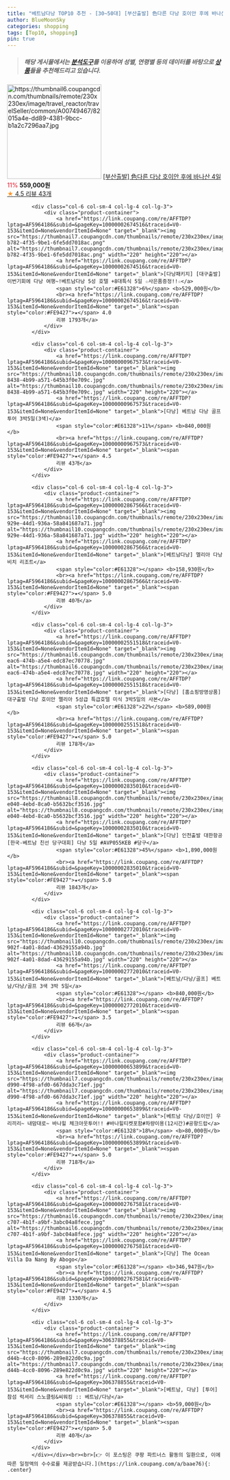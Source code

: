 ```yaml
---
title: "베트남다낭 TOP10 추천 - [30~50대] [부산출발] 色다른 다낭 호이안 후에 바나산 4일"
author: BlueMoonSky
categories: shopping
tags: [Top10, shopping]
pin: true
---
```


> ##### 해당 게시물에서는 [**분석도구**](https://itemscout.io/)를 이용하여 **성별**, **연령별** 등의 데이터를 바탕으로 [**상품**](https://link.coupang.com/a/baae76)들을 추천해드리고 있습니다.
<div class="container"><div class="row">
            <div class="col-6 col-sm-4 col-lg-4 col-lg-3">
                <div class="product-container">
                    <a href="https://link.coupang.com/re/AFFTDP?lptag=AF5964186&subid=&pageKey=10000000740352&traceid=V0-153&itemId=None&vendorItemId=None" target="_blank"><img src="https://thumbnail6.coupangcdn.com/thumbnails/remote/230x230ex/image/travel_reactor/travelSeller/common/A00749467/82015a4e-dd89-4381-9bcc-b1a2c7296aa7.jpg" alt="https://thumbnail6.coupangcdn.com/thumbnails/remote/230x230ex/image/travel_reactor/travelSeller/common/A00749467/82015a4e-dd89-4381-9bcc-b1a2c7296aa7.jpg" width="220" height="220"></a>
                    <a href="https://link.coupang.com/re/AFFTDP?lptag=AF5964186&subid=&pageKey=10000000740352&traceid=V0-153&itemId=None&vendorItemId=None" target="_blank">[부산출발] 色다른 다낭 호이안 후에 바나산 4일</a>
                    <span style="color:#E61328">11%</span> <b>559,000원</b>
                    <br><a href="https://link.coupang.com/re/AFFTDP?lptag=AF5964186&subid=&pageKey=10000000740352&traceid=V0-153&itemId=None&vendorItemId=None" target="_blank"><span style="color:#FE9427">★</span> 4.5
                    리뷰 43개</a>
                </div>
            </div>
            
            <div class="col-6 col-sm-4 col-lg-4 col-lg-3">
                <div class="product-container">
                    <a href="https://link.coupang.com/re/AFFTDP?lptag=AF5964186&subid=&pageKey=10000002674516&traceid=V0-153&itemId=None&vendorItemId=None" target="_blank"><img src="https://thumbnail7.coupangcdn.com/thumbnails/remote/230x230ex/image/travel_reactor/travelSeller/common/A00955805/83691e1d-b782-4f35-9be1-6fe5dd7018ac.png" alt="https://thumbnail7.coupangcdn.com/thumbnails/remote/230x230ex/image/travel_reactor/travelSeller/common/A00955805/83691e1d-b782-4f35-9be1-6fe5dd7018ac.png" width="220" height="220"></a>
                    <a href="https://link.coupang.com/re/AFFTDP?lptag=AF5964186&subid=&pageKey=10000002674516&traceid=V0-153&itemId=None&vendorItemId=None" target="_blank">[다낭패키지] [대구출발]이번기회에 다낭 여행~!베트남다낭 5성 호텔 +8대특식 5일 ☆사은품증정!!☆</a>
                    <span style="color:#E61328">6%</span> <b>529,000원</b>
                    <br><a href="https://link.coupang.com/re/AFFTDP?lptag=AF5964186&subid=&pageKey=10000002674516&traceid=V0-153&itemId=None&vendorItemId=None" target="_blank"><span style="color:#FE9427">★</span> 4.0
                    리뷰 1793개</a>
                </div>
            </div>
            
            <div class="col-6 col-sm-4 col-lg-4 col-lg-3">
                <div class="product-container">
                    <a href="https://link.coupang.com/re/AFFTDP?lptag=AF5964186&subid=&pageKey=10000000967573&traceid=V0-153&itemId=None&vendorItemId=None" target="_blank"><img src="https://thumbnail10.coupangcdn.com/thumbnails/remote/230x230ex/image/travel_reactor/travelConnect/common/A00186867/ab14ae75-8438-4b99-a571-645b3f0e709c.jpg" alt="https://thumbnail10.coupangcdn.com/thumbnails/remote/230x230ex/image/travel_reactor/travelConnect/common/A00186867/ab14ae75-8438-4b99-a571-645b3f0e709c.jpg" width="220" height="220"></a>
                    <a href="https://link.coupang.com/re/AFFTDP?lptag=AF5964186&subid=&pageKey=10000000967573&traceid=V0-153&itemId=None&vendorItemId=None" target="_blank">[다낭] 베트남 다낭 골프투어 3박5일(3색)</a>
                    <span style="color:#E61328">11%</span> <b>840,000원</b>
                    <br><a href="https://link.coupang.com/re/AFFTDP?lptag=AF5964186&subid=&pageKey=10000000967573&traceid=V0-153&itemId=None&vendorItemId=None" target="_blank"><span style="color:#FE9427">★</span> 4.5
                    리뷰 43개</a>
                </div>
            </div>
            
            <div class="col-6 col-sm-4 col-lg-4 col-lg-3">
                <div class="product-container">
                    <a href="https://link.coupang.com/re/AFFTDP?lptag=AF5964186&subid=&pageKey=10000002867566&traceid=V0-153&itemId=None&vendorItemId=None" target="_blank"><img src="https://thumbnail10.coupangcdn.com/thumbnails/remote/230x230ex/image/travel_reactor/travelSeller/hotel/A01036480/4dd90cca-929e-44d1-936a-58a841687a71.jpg" alt="https://thumbnail10.coupangcdn.com/thumbnails/remote/230x230ex/image/travel_reactor/travelSeller/hotel/A01036480/4dd90cca-929e-44d1-936a-58a841687a71.jpg" width="220" height="220"></a>
                    <a href="https://link.coupang.com/re/AFFTDP?lptag=AF5964186&subid=&pageKey=10000002867566&traceid=V0-153&itemId=None&vendorItemId=None" target="_blank">[베트남다낭] 멜리아 다낭 비치 리조트</a>
                    <span style="color:#E61328"></span> <b>158,930원</b>
                    <br><a href="https://link.coupang.com/re/AFFTDP?lptag=AF5964186&subid=&pageKey=10000002867566&traceid=V0-153&itemId=None&vendorItemId=None" target="_blank"><span style="color:#FE9427">★</span> 5.0
                    리뷰 40개</a>
                </div>
            </div>
            
            <div class="col-6 col-sm-4 col-lg-4 col-lg-3">
                <div class="product-container">
                    <a href="https://link.coupang.com/re/AFFTDP?lptag=AF5964186&subid=&pageKey=10000002551518&traceid=V0-153&itemId=None&vendorItemId=None" target="_blank"><img src="https://thumbnail6.coupangcdn.com/thumbnails/remote/230x230ex/image/travel_reactor/travelSeller/common/A00197802/04ca6d26-eac6-474b-a5e4-edc87ec70778.jpg" alt="https://thumbnail6.coupangcdn.com/thumbnails/remote/230x230ex/image/travel_reactor/travelSeller/common/A00197802/04ca6d26-eac6-474b-a5e4-edc87ec70778.jpg" width="220" height="220"></a>
                    <a href="https://link.coupang.com/re/AFFTDP?lptag=AF5964186&subid=&pageKey=10000002551518&traceid=V0-153&itemId=None&vendorItemId=None" target="_blank">[다낭] [홈쇼핑방영상품] 대구출발 다낭 호이안 멜리아 5성급 특급호텔 미식 3박5일의 사본</a>
                    <span style="color:#E61328">22%</span> <b>589,000원</b>
                    <br><a href="https://link.coupang.com/re/AFFTDP?lptag=AF5964186&subid=&pageKey=10000002551518&traceid=V0-153&itemId=None&vendorItemId=None" target="_blank"><span style="color:#FE9427">★</span> 5.0
                    리뷰 178개</a>
                </div>
            </div>
            
            <div class="col-6 col-sm-4 col-lg-4 col-lg-3">
                <div class="product-container">
                    <a href="https://link.coupang.com/re/AFFTDP?lptag=AF5964186&subid=&pageKey=10000002835010&traceid=V0-153&itemId=None&vendorItemId=None" target="_blank"><img src="https://thumbnail8.coupangcdn.com/thumbnails/remote/230x230ex/image/travel_reactor/travelSeller/common/A00782195/1192375e-e040-4ebd-8ca0-b5632bcf3516.jpg" alt="https://thumbnail8.coupangcdn.com/thumbnails/remote/230x230ex/image/travel_reactor/travelSeller/common/A00782195/1192375e-e040-4ebd-8ca0-b5632bcf3516.jpg" width="220" height="220"></a>
                    <a href="https://link.coupang.com/re/AFFTDP?lptag=AF5964186&subid=&pageKey=10000002835010&traceid=V0-153&itemId=None&vendorItemId=None" target="_blank">[다낭] 인천출발 대한항공 [한국-베트남 친선 당구대회] 다낭 5일 #AVP055KEB #당구</a>
                    <span style="color:#E61328">45%</span> <b>1,890,000원</b>
                    <br><a href="https://link.coupang.com/re/AFFTDP?lptag=AF5964186&subid=&pageKey=10000002835010&traceid=V0-153&itemId=None&vendorItemId=None" target="_blank"><span style="color:#FE9427">★</span> 5.0
                    리뷰 1843개</a>
                </div>
            </div>
            
            <div class="col-6 col-sm-4 col-lg-4 col-lg-3">
                <div class="product-container">
                    <a href="https://link.coupang.com/re/AFFTDP?lptag=AF5964186&subid=&pageKey=10000002772010&traceid=V0-153&itemId=None&vendorItemId=None" target="_blank"><img src="https://thumbnail10.coupangcdn.com/thumbnails/remote/230x230ex/image/travel_reactor/travelSeller/common/A00983196/3a7f2636-902f-4a01-8dad-43629155a94b.jpg" alt="https://thumbnail10.coupangcdn.com/thumbnails/remote/230x230ex/image/travel_reactor/travelSeller/common/A00983196/3a7f2636-902f-4a01-8dad-43629155a94b.jpg" width="220" height="220"></a>
                    <a href="https://link.coupang.com/re/AFFTDP?lptag=AF5964186&subid=&pageKey=10000002772010&traceid=V0-153&itemId=None&vendorItemId=None" target="_blank">[베트남/다낭/골프] 베트남/다낭/골프 3색 3박 5일</a>
                    <span style="color:#E61328"></span> <b>840,000원</b>
                    <br><a href="https://link.coupang.com/re/AFFTDP?lptag=AF5964186&subid=&pageKey=10000002772010&traceid=V0-153&itemId=None&vendorItemId=None" target="_blank"><span style="color:#FE9427">★</span> 3.5
                    리뷰 66개</a>
                </div>
            </div>
            
            <div class="col-6 col-sm-4 col-lg-4 col-lg-3">
                <div class="product-container">
                    <a href="https://link.coupang.com/re/AFFTDP?lptag=AF5964186&subid=&pageKey=10000000653899&traceid=V0-153&itemId=None&vendorItemId=None" target="_blank"><img src="https://thumbnail7.coupangcdn.com/thumbnails/remote/230x230ex/image/travel_reactor/travelSeller/common/A00212921/e0d01f47-d990-4f98-afd0-667dda3c71ef.jpg" alt="https://thumbnail7.coupangcdn.com/thumbnails/remote/230x230ex/image/travel_reactor/travelSeller/common/A00212921/e0d01f47-d990-4f98-afd0-667dda3c71ef.jpg" width="220" height="220"></a>
                    <a href="https://link.coupang.com/re/AFFTDP?lptag=AF5964186&subid=&pageKey=10000000653899&traceid=V0-153&itemId=None&vendorItemId=None" target="_blank">[베트남 다낭/호이안] 우리끼리~ 내맘대로~ 바나힐 체크아웃투어!! #바나힐티켓포함#차량이용(12시간)#공항드랍</a>
                    <span style="color:#E61328">18%</span> <b>80,000원</b>
                    <br><a href="https://link.coupang.com/re/AFFTDP?lptag=AF5964186&subid=&pageKey=10000000653899&traceid=V0-153&itemId=None&vendorItemId=None" target="_blank"><span style="color:#FE9427">★</span> 5.0
                    리뷰 718개</a>
                </div>
            </div>
            
            <div class="col-6 col-sm-4 col-lg-4 col-lg-3">
                <div class="product-container">
                    <a href="https://link.coupang.com/re/AFFTDP?lptag=AF5964186&subid=&pageKey=10000002767581&traceid=V0-153&itemId=None&vendorItemId=None" target="_blank"><img src="https://thumbnail6.coupangcdn.com/thumbnails/remote/230x230ex/image/travel_reactor/travelConnect/hotel/C00924717/a7030fd8-c707-4b1f-a9bf-3abc04a8fece.jpg" alt="https://thumbnail6.coupangcdn.com/thumbnails/remote/230x230ex/image/travel_reactor/travelConnect/hotel/C00924717/a7030fd8-c707-4b1f-a9bf-3abc04a8fece.jpg" width="220" height="220"></a>
                    <a href="https://link.coupang.com/re/AFFTDP?lptag=AF5964186&subid=&pageKey=10000002767581&traceid=V0-153&itemId=None&vendorItemId=None" target="_blank">[다낭] The Ocean Villa Da Nang By Abogo</a>
                    <span style="color:#E61328"></span> <b>346,947원</b>
                    <br><a href="https://link.coupang.com/re/AFFTDP?lptag=AF5964186&subid=&pageKey=10000002767581&traceid=V0-153&itemId=None&vendorItemId=None" target="_blank"><span style="color:#FE9427">★</span> 4.5
                    리뷰 1330개</a>
                </div>
            </div>
            
            <div class="col-6 col-sm-4 col-lg-4 col-lg-3">
                <div class="product-container">
                    <a href="https://link.coupang.com/re/AFFTDP?lptag=AF5964186&subid=&pageKey=306378855&traceid=V0-153&itemId=None&vendorItemId=None" target="_blank"><img src="https://thumbnail7.coupangcdn.com/thumbnails/remote/230x230ex/image/travel_reactor/travelSeller/common/A00219938/bc79c7b5-d44b-4cc0-8096-289e822d0c9a.jpg" alt="https://thumbnail7.coupangcdn.com/thumbnails/remote/230x230ex/image/travel_reactor/travelSeller/common/A00219938/bc79c7b5-d44b-4cc0-8096-289e822d0c9a.jpg" width="220" height="220"></a>
                    <a href="https://link.coupang.com/re/AFFTDP?lptag=AF5964186&subid=&pageKey=306378855&traceid=V0-153&itemId=None&vendorItemId=None" target="_blank">[베트남, 다낭] [투어] 참섬 럭셔리 스노클링&씨워킹 :: 베트남/다낭</a>
                    <span style="color:#E61328"></span> <b>59,000원</b>
                    <br><a href="https://link.coupang.com/re/AFFTDP?lptag=AF5964186&subid=&pageKey=306378855&traceid=V0-153&itemId=None&vendorItemId=None" target="_blank"><span style="color:#FE9427">★</span> 5.0
                    리뷰 40개</a>
                </div>
            </div>
            </div></div><br><br>[👉 이 포스팅은 쿠팡 파트너스 활동의 일환으로, 이에 따른 일정액의 수수료를 제공받습니다.](https://link.coupang.com/a/baae76){: .center}